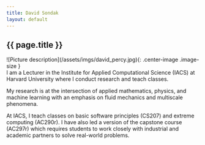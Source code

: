 ```yaml
---
title: David Sondak
layout: default
---
```


## {{ page.title }}

<div class="row">
<div class="col-1 col-s-1" markdown="1">
![Picture description](/assets/imgs/david_percy.jpg){: .center-image .image-size }
</div>
<div class="col-2 col-s-2" markdown="1">
I am a Lecturer in the Institute for Applied Computational Science (IACS) at Harvard University where I conduct research and teach
classes.

My research is at the intersection of applied mathematics, physics, and machine learning with an emphasis on fluid
mechanics and multiscale phenomena.

At IACS, I teach classes on basic software principles (CS207) and extreme computing
(AC290r).  I have also led a version of the capstone course (AC297r) which requires students to work closely with industrial
and academic partners to solve real-world problems.
</div>
</div>

<!--
  <div class="col-md-12" markdown="1">
## Teaching Interests
* Classes
  * Applied mathematics (PDEs, ODEs)
  * Numerical methods and analysis
  * Fluid mechanics
  * Scientific software
* Interactive learning
</div>
-->

<!--
### Contact
Email: dsondak@seas.harvard.edu 

Office:  Maxwell-Dworkin G111

Github: github.com/dsondak 

<img height="300px" src="/assets/imgs/david_percy.jpg">
![Picture description](/assets/imgs/david_percy.jpg#right)
-->
